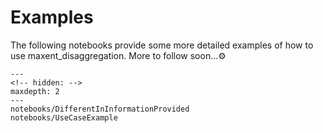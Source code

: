 # Examples

The following notebooks provide some more detailed examples of how to use maxent_disaggregation. More to follow soon...⚙️


<!-- ```{include} ./DifferentInformationProvided.ipynb

``` -->

```{toctree}
---
<!-- hidden: -->
maxdepth: 2
---
notebooks/DifferentInInformationProvided
notebooks/UseCaseExample
```
